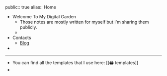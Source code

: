 public:: true
alias:: Home

- Welcome To My Digital Garden
	- Those notes are mostly written for myself but I'm sharing them publicly.
	-
- Contacts
	- [Blog](https://aetherhjf.com)
-
- ---
- You can find all the templates that I use here: [[🖨 templates]]
-